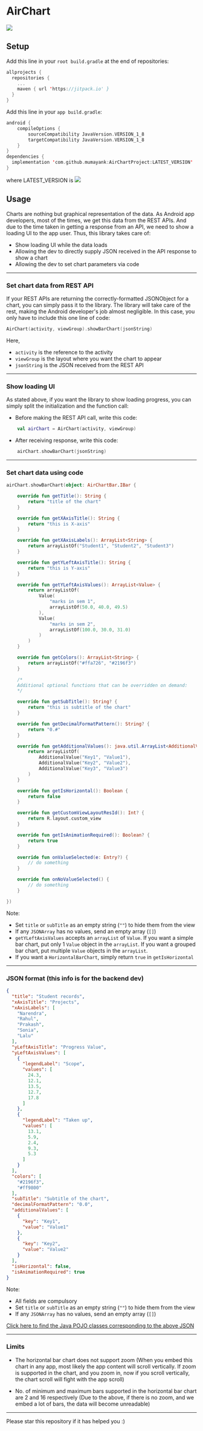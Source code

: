 
# AirChart
[![](https://jitpack.io/v/mumayank/AirChartProject.svg)](https://jitpack.io/#mumayank/AirChartProject)

## Setup

Add this line in your `root build.gradle` at the end of repositories:

```kotlin
allprojects {
  repositories {
    ...
    maven { url 'https://jitpack.io' }
  }
}
  ```
Add this line in your `app build.gradle`:
```kotlin
android {
    compileOptions {
        sourceCompatibility JavaVersion.VERSION_1_8
        targetCompatibility JavaVersion.VERSION_1_8
    }
}
dependencies {
  implementation 'com.github.mumayank:AirChartProject:LATEST_VERSION'
}
```
where LATEST_VERSION is [![](https://jitpack.io/v/mumayank/AirChartProject.svg)](https://jitpack.io/#mumayank/AirChartProject)

## Usage

Charts are nothing but graphical representation of the data. As Android app developers, most of the times, we get this data from the REST APIs. And due to the time taken in getting a response from an API, we need to show a loading UI to the app user. Thus, this library takes care of:

 - Show loading UI while the data loads
 - Allowing the dev to directly supply JSON received in the API response to show a chart
 - Allowing the dev to set chart parameters via code

___

### Set chart data from REST API
If your REST APIs are returning the correctly-formatted JSONObject for a chart, you can simply pass it to the library. The library will take care of the rest, making the Android developer's job almost negligible. In this case, you only have to include this one line of code:

```kotlin
AirChart(activity, viewGroup).showBarChart(jsonString)
```
Here, 

 - `activity` is the reference to the activity
 - `viewGroup` is the layout where you want the chart to appear
 - `jsonString` is the JSON received from the REST API

___

### Show loading UI
As stated above, if you want the library to show loading progress, you can simply split the initialization and the function call:

- Before making the REST API call, write this code:
```kotlin
	val airChart = AirChart(activity, viewGroup)
```

- After receiving response, write this code:
```kotlin
	airChart.showBarChart(jsonString)
```
___

### Set chart data using code

```kotlin
airChart.showBarChart(object: AirChartBar.IBar {  

	override fun getTitle(): String {  
		return "title of the chart"  
	}  

	override fun getXAxisTitle(): String {  
		return "this is X-axis"  
	}  

	override fun getXAxisLabels(): ArrayList<String> {  
		return arrayListOf("Student1", "Student2", "Student3")  
	}  

	override fun getYLeftAxisTitle(): String {  
		return "this is Y-axis"  
	}  

	override fun getYLeftAxisValues(): ArrayList<Value> {  
		return arrayListOf(  
			Value(  
				"marks in sem 1",  
				arrayListOf(50.0, 40.0, 49.5)  
			),  
			Value(  
				"marks in sem 2",  
				arrayListOf(100.0, 30.0, 31.0)  
			)  
		)  
	}  

	override fun getColors(): ArrayList<String> {  
		return arrayListOf("#ffa726", "#2196f3")  
	}  

	/*  
	Additional optional functions that can be overridden on demand:     
	*/  

	override fun getSubTitle(): String? {  
		return "this is subtitle of the chart"  
	}  

	override fun getDecimalFormatPattern(): String? {  
		return "0.#"  
	}  

	override fun getAdditionalValues(): java.util.ArrayList<AdditionalValue>? {  
		return arrayListOf(  
			AdditionalValue("Key1", "Value1"),  
			AdditionalValue("Key2", "Value2"),  
			AdditionalValue("Key3", "Value3")  
		)  
	}  

	override fun getIsHorizontal(): Boolean {  
		return false  
	}  

	override fun getCustomViewLayoutResId(): Int? {  
		return R.layout.custom_view  
	}  

	override fun getIsAnimationRequired(): Boolean? {  
		return true  
	}  

	override fun onValueSelected(e: Entry?) {  
		// do something  
	}  

	override fun onNoValueSelected() {  
		// do something  
	}  

})
```

Note:
 - Set `title` or `subTitle` as an empty string (`""`) to hide them from the view
 - If any `JSONArray` has no values, send an empty array (`[]`)
 - `getYLeftAxisValues` accepts an `arrayList` of `Value`. If you want a simple bar chart, put only 1 `Value` object in the `arrayList`. If you want a grouped bar chart, put multiple `Value` objects in the `arrayList`.
 - If you want a `HorizontalBarChart`, simply return `true` in `getIsHorizontal`

___

### JSON format (this info is for the backend dev)

```json
{
  "title": "Student records",
  "xAxisTitle": "Projects",
  "xAxisLabels": [
	"Narendra",
	"Rahul",
	"Prakash",
	"Sonia",
	"Lalu"
  ],
  "yLeftAxisTitle": "Progress Value",
  "yLeftAxisValues": [
	{
	  "legendLabel": "Scope",
	  "values": [
		24.3,
		12.1,
		13.5,
		12.7,
		17.8
	  ]
	},
	{
	  "legendLabel": "Taken up",
	  "values": [
		13.1,
		5.9,
		2.4,
		9.3,
		5.3
	  ]
	}
  ],
  "colors": [
	"#2196f3",
	"#ff9800"
  ],
  "subTitle": "Subtitle of the chart",
  "decimalFormatPattern": "0.0",
  "additionalValues": [
	{
	  "key": "Key1",
	  "value": "Value1"
	},
	{
	  "key": "Key2",
	  "value": "Value2"
	}
  ],
  "isHorizontal": false,
  "isAnimationRequired": true
}
```

Note:

 - All fields are compulsory
 - Set `title` or `subTitle` as an empty string (`""`) to hide them from the view
 - If any `JSONArray` has no values, send an empty array (`[]`)

[Click here to find the Java POJO classes corresponding to the above JSON](https://github.com/mumayank/AirChartProject/tree/master/airchart/src/main/java/com/mumayank/airchart/data_classes)

___

### Limits

- The horizontal bar chart does not support zoom (When you embed this chart in any app, most likely the app content will scroll vertically. If zoom is supported in the chart, and you zoom in, now if you scroll vertically, the chart scroll will fight with the app scroll)

- No. of minimum and maximum bars supported in the horizontal bar chart are 2 and 16 respectively (Due to the above, if there is no zoom, and we embed a lot of bars, the data will become unreadable)

___

Please star this repository if it has helped you :)
